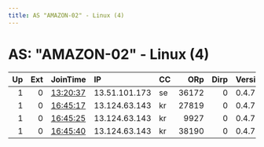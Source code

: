 ```yaml
---
title: AS "AMAZON-02" - Linux (4)
---
```


# AS: "AMAZON-02" - Linux (4)

|   Up |   Ext | JoinTime                                                                                              | IP            | CC   |   ORp |   Dirp | Version   | Contact             | Nickname          |   eFamMembers |
|-----:|------:|:------------------------------------------------------------------------------------------------------|:--------------|:-----|------:|-------:|:----------|:--------------------|:------------------|--------------:|
|    1 |     0 | [13:20:37](https://nusenu.github.io/OrNetStats/w/relay/5F5CD7F98DB7441322D349B44266C2F594F76BE2.html) | 13.51.101.173 | se   | 36172 |      0 | 0.4.7.13  | ranknyank@posteo.in | nottheSAVAK       |             1 |
|    1 |     0 | [16:45:17](https://nusenu.github.io/OrNetStats/w/relay/5ABA38F755B04A10112E515A32591C39CF0A6B2B.html) | 13.124.63.143 | kr   | 27819 |      0 | 0.4.7.13  | ranknyank@posteo.in | thankcapitalism   |             1 |
|    1 |     0 | [16:45:25](https://nusenu.github.io/OrNetStats/w/relay/1043A4900871AB4E60F350BC0447F192982070D5.html) | 13.124.63.143 | kr   |  9927 |      0 | 0.4.7.13  | ranknyank@posteo.in | HIMARSlove        |             1 |
|    1 |     0 | [16:45:40](https://nusenu.github.io/OrNetStats/w/relay/72BFCE2B5836B09A49245E75168D5A124796A717.html) | 13.124.63.143 | kr   | 38190 |      0 | 0.4.7.13  | ranknyank@posteo.in | theconfigeditedme |             1 |
